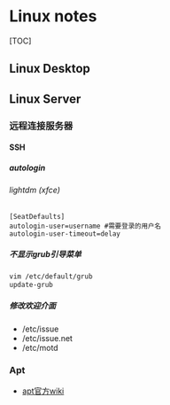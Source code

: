 # Linux notes
[TOC]

## Linux Desktop

## Linux Server

### 远程连接服务器

#### SSH

##### autologin

###### lightdm (xfce)

```
[SeatDefaults]
autologin-user=username	#需要登录的用户名
autologin-user-timeout=delay
```
##### 不显示grub引导菜单

```bash
vim /etc/default/grub
update-grub
```

##### 修改欢迎介面

* /etc/issue
* /etc/issue.net
* /etc/motd

### Apt

* [apt官方wiki](https://wiki.debian.org/Apt)

